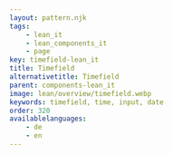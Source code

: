 ```yaml
---
layout: pattern.njk
tags: 
    - lean_it
    - lean_components_it
    - page
key: timefield-lean_it
title: Timefield
alternativetitle: Timefield
parent: components-lean_it
image: lean/overview/timefield.webp
keywords: timefield, time, input, date
order: 320
availablelanguages: 
    - de
    - en
---
```


